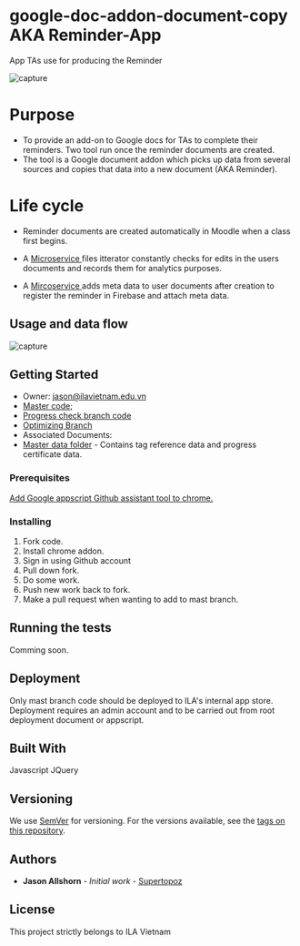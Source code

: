 # google-doc-addon-document-copy AKA Reminder-App
App TAs use for producing the Reminder

![capture](https://user-images.githubusercontent.com/13721960/35959804-6e32f1e6-0cea-11e8-8c8c-db61a4697350.PNG)


# Purpose
* To provide an add-on to Google docs for TAs to complete their reminders. Two tool run once the reminder documents are created. 
* The tool is a Google document addon which picks up data from several sources and copies that data into a new document (AKA Reminder). 


# Life cycle

- Reminder documents are created automatically in Moodle when a class first begins. 








- A [ Microservice ](https://github.com/ilavietnam/Constantly-Iterate-All-Reminder-to-collect-changes) files itterator  constantly checks for edits in the users documents and records them for analytics purposes.
- A [Mircoservice ](https://github.com/ilavietnam/Post-reminder-creation-processing) adds meta data to user documents after creation to register the reminder in Firebase and attach meta data. 


## Usage and data flow

![capture](https://user-images.githubusercontent.com/13721960/35958173-ba963b86-0ce2-11e8-8ccc-cf2e7db4eb1b.PNG)



## Getting Started

- Owner: jason@ilavietnam.edu.vn
- [Master code](https://docs.google.com/document/d/1iee7epzXUAghX8wYkbrc-e9EA6xUv8u7ECebLeBfRAU/edit);
- [Progress check branch code](https://docs.google.com/document/d/1yiWbS6Gxf2UHTcmH8qfDuXmWC9oF2-S3imuqKetvayE/edit)
- [Optimizing Branch](https://docs.google.com/document/d/1-C8Rx0SPmhe0v5pVOcULKqVltQEDuZ3adDIR0zYlVkg/edit)
- Associated Documents: 
- [Master data folder](https://drive.google.com/drive/u/0/folders/0B5miykSsL-gYdlpqS0k4UWwzTW8) - Contains tag reference data and progress certificate data.


### Prerequisites

[Add Google appscript Github assistant tool to chrome.](https://chrome.google.com/webstore/detail/google-apps-script-github/lfjcgcmkmjjlieihflfhjopckgpelofo?hl=en)


### Installing

1) Fork code. 
2) Install chrome addon. 
3) Sign in using Github account
4) Pull down fork. 
5) Do some work.
6) Push new work back to fork. 
7) Make a pull request when wanting to add to mast branch. 

## Running the tests

Comming soon.

## Deployment

Only mast branch code should be deployed to ILA's internal app store. 
Deployment requires an admin account and to be carried out from root deployment document or appscript. 


## Built With

Javascript 
JQuery

## Versioning

We use [SemVer](http://semver.org/) for versioning. For the versions available, see the [tags on this repository](https://github.com/your/project/tags). 

## Authors

* **Jason Allshorn** - *Initial work* - [Supertopoz](https://github.com/Supertopoz)

## License

This project strictly belongs to ILA Vietnam


